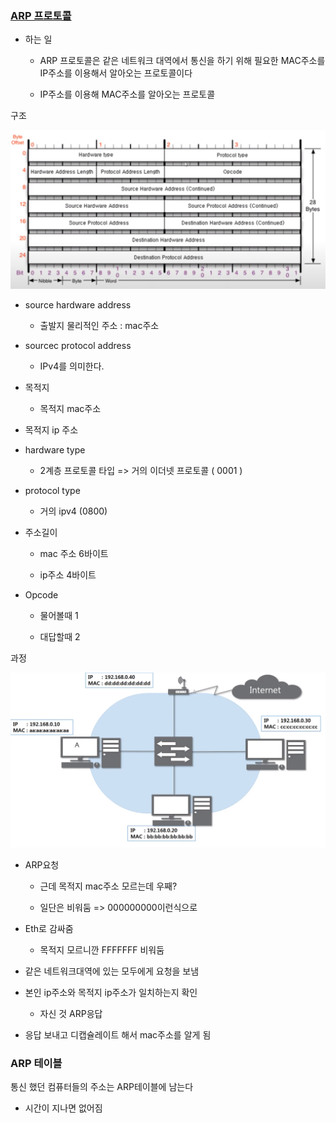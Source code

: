 ### [ARP 프로토콜](https://youtu.be/LDsp-Xb168E?list=PL0d8NnikouEWcF1jJueLdjRIC4HsUlULi)

- 하는 일
  
  - ARP 프로토콜은 같은 네트워크 대역에서 통신을 하기 위해 필요한 MAC주소를 IP주소를 이용해서 알아오는 프로토콜이다
  
  - IP주소를 이용해 MAC주소를 알아오는 프로토콜



구조

![](5장-ARP-프로토콜.assets/2022-09-13-20-35-42-image.png)

- source hardware address
  
  - 출발지 물리적인 주소 : mac주소

- sourcec protocol address
  
  - IPv4를 의미한다.

- 목적지
  
  - 목적지 mac주소

- 목적지 ip 주소



- hardware type
  
  - 2계층 프로토콜 타입 => 거의 이더넷 프로토콜 ( 0001 )

- protocol type
  
  - 거의 ipv4 (0800)

- 주소길이 
  
  - mac 주소 6바이트
  
  - ip주소 4바이트

- Opcode
  
  - 물어볼때 1
  
  - 대답할때 2





과정

![](5장-ARP-프로토콜.assets/2022-09-13-20-42-59-image.png)

- ARP요청
  
  - 근데 목적지 mac주소 모르는데 우째?
  
  - 일단은 비워둠 => 000000000이런식으로

- Eth로 감싸줌
  
  - 목적지 모르니깐 FFFFFFF 비워둠

- 같은 네트워크대역에 있는 모두에게 요청을 보냄

- 본인 ip주소와 목적지 ip주소가 일치하는지 확인
  
  - 자신 것 ARP응답

- 응답 보내고 디캡슐레이트 해서 mac주소를 알게 됨



### ARP 테이블

통신 했던 컴퓨터들의 주소는 ARP테이블에 남는다

- 시간이 지나면 없어짐